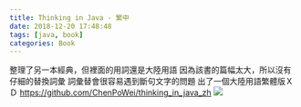```yaml
---
title: Thinking in Java - 繁中
date: 2018-12-20 17:48:48
tags: [java, book]
categories: Book
---
```


整理了另一本經典，但裡面的用詞還是大陸用語
因為該書的篇幅太大，所以沒有仔細的替換詞彙
詞彙替會很容易遇到斷句文字的問題
出了一個大陸用語繁體版ＸＤ
https://github.com/ChenPoWei/thinking_in_java_zh
![](/image/book4.jpg)